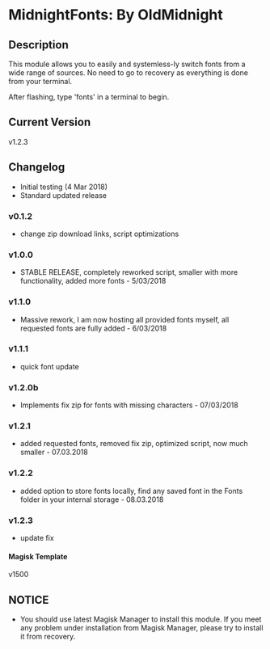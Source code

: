 
# MidnightFonts: By OldMidnight

## Description
This module allows you to easily and systemless-ly switch fonts from a wide range of sources. No need to go to recovery as everything is done from your terminal. 

After flashing, type 'fonts' in a terminal to begin.

## Current Version
v1.2.3

## Changelog

* Initial testing (4 Mar 2018)
* Standard updated release
### v0.1.2
* change zip download links, script optimizations
### v1.0.0
* STABLE RELEASE, completely reworked script, smaller with more functionality, added more fonts - 5/03/2018
### v1.1.0
* Massive rework, I am now hosting all provided fonts myself, all requested fonts are fully added - 6/03/2018
### v1.1.1
* quick font update
### v1.2.0b
* Implements fix zip for fonts with missing characters - 07/03/2018
### v1.2.1
* added requested fonts, removed fix zip, optimized script, now much smaller - 07.03.2018
### v1.2.2
* added option to store fonts locally, find any saved font in the Fonts folder in your internal storage - 08.03.2018
### v1.2.3
* update fix

#### Magisk Template
v1500

## NOTICE
* You should use latest Magisk Manager to install this module. If you meet any problem under installation from Magisk Manager, please try to install it from recovery.
